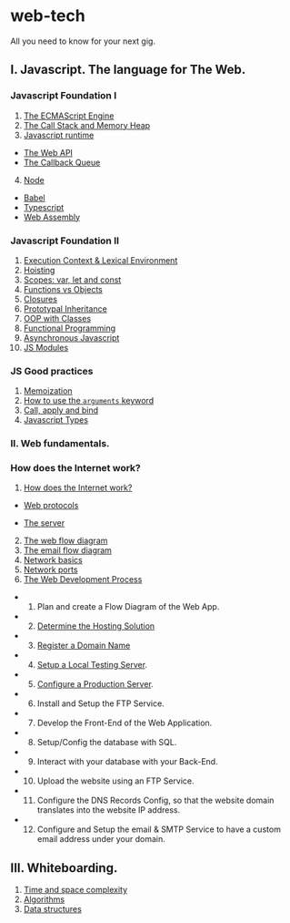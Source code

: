 # web-tech

All you need to know for your next gig.

## I. Javascript. The language for The Web.

### Javascript Foundation I

1. [The ECMAScript Engine](./javascript/the-ecmascript-engine.md)
2. [The Call Stack and Memory Heap](./javascript/the-call-stack-and-memory-heap.md)
3. [Javascript runtime](./javascript/javascript-runtime.md)

- [The Web API](./javascript/the-web-api.md)
- [The Callback Queue](./javascript/the-callback-queue.md)

4. [Node](./javascript/node.md)

- [Babel](./javascript/babel.md)
- [Typescript](./javascript/typescript.md)
- [Web Assembly](./javascript/web-assembly.md)

### Javascript Foundation II

1. [Execution Context & Lexical Environment](./javascript/execution-context.md)
2. [Hoisting](./javascript/hoisting.md)
3. [Scopes: var, let and const](./javascript/scopes.md)
4. [Functions vs Objects](./javascript/functions-vs-objects.md)
5. [Closures](./javascript/closures.md)
6. [Prototypal Inheritance](./javascript/prototypal-inheritance.md)
7. [OOP with Classes](./javascript/oop-with-classes.md)
8. [Functional Programming](./javascript/functional-programming.md)
9. [Asynchronous Javascript](./javascript/asynchronous-javascript.md)
10. [JS Modules](./javascript/js-modules.md)

### JS Good practices

1. [Memoization](./javascript/memoization.md)
2. [How to use the `arguments` keyword](./javascript/arguments.md)
3. [Call, apply and bind](./javascript/call-apply-bind.md)
4. [Javascript Types](./javascript/types.md)

### II. Web fundamentals.

### How does the Internet work?

1. [How does the Internet work?](./web-fundamentals/how-does-the-internet-work.md)

- [Web protocols](./web-fundamentals/web-protocols.md)

- [The server](./web-fundamentals/the-server.md)

2. [The web flow diagram](./web-fundamentals/web-diagram.md)
3. [The email flow diagram](./web-fundamentals/email-diagram.md)
4. [Network basics](./web-fundamentals/network-basics.md)
5. [Network ports](./web-fundamentals/network-ports.md)
6. [The Web Development Process](./web-fundamentals/the-web-development-process.md)

- 1. Plan and create a Flow Diagram of the Web App.
- 2. [Determine the Hosting Solution](./web-fundamentals/hosting.md)
- 3.  [Register a Domain Name](./web-fundamentals/register-domain-name.md)
- 4.  [Setup a Local Testing Server](./web-fundamentals/setup-local-testing-server.md).
- 5.  [Configure a Production Server](./web-fundamentals/production-server-setup.md).
- 6.  Install and Setup the FTP Service.
- 7.  Develop the Front-End of the Web Application.
- 8.  Setup/Config the database with SQL.
- 9. Interact with your database with your Back-End.
- 10. Upload the website using an FTP Service.
- 11. Configure the DNS Records Config, so that the website domain translates into the website IP address.
- 12. Configure and Setup the email & SMTP Service to have a custom email address under your domain.

## III. Whiteboarding.

1. [Time and space complexity](./whiteboarding/time-and-space-complexity.md)
2. [Algorithms](./whiteboarding/algorithms.md)
3. [Data structures](./whiteboarding/data-structures.md)
